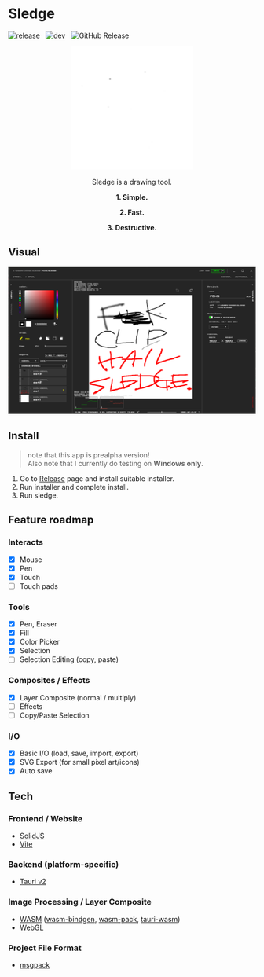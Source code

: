 # Sledge

[![release](https://github.com/Innsbluck-rh/sledge/actions/workflows/release.yml/badge.svg)](https://github.com/Innsbluck-rh/sledge/actions/workflows/release.yml)
&nbsp;
[![dev](https://github.com/Innsbluck-rh/sledge/actions/workflows/dev.yml/badge.svg)](https://github.com/Innsbluck-rh/sledge/actions/workflows/dev.yml)
&nbsp;
![GitHub Release](https://img.shields.io/github/v/release/Innsbluck-rh/sledge)

<div align="center">

<img alt="SLEDGEHAMMER." src="./apps/sledge/assets/companion_light.png" width=250 height=250 />

Sledge is a drawing tool.

**1. Simple.**

**2. Fast.**

**3. Destructive.**

</div>

## Visual

![alt text](FCHS.png)

## Install

> note that this app is prealpha version!\
> Also note that I currently do testing on **Windows only**.

1. Go to [Release](https://github.com/Innsbluck-rh/sledge/releases) page and install suitable installer.
2. Run installer and complete install.
3. Run sledge.

## Feature roadmap

### Interacts

- [x] Mouse
- [x] Pen
- [x] Touch
- [ ] Touch pads

### Tools

- [x] Pen, Eraser
- [x] Fill
- [x] Color Picker
- [x] Selection
- [ ] Selection Editing (copy, paste)

### Composites / Effects

- [x] Layer Composite (normal / multiply)
- [ ] Effects
- [ ] Copy/Paste Selection

### I/O

- [x] Basic I/O (load, save, import, export)
- [x] SVG Export (for small pixel art/icons)
- [x] Auto save

## Tech

### Frontend / Website

- [SolidJS](https://github.com/solidjs/solid)
- [Vite](https://github.com/vitejs/vite)

### Backend (platform-specific)

- [Tauri v2](https://github.com/tauri-apps/tauri)

### Image Processing / Layer Composite

- [WASM](https://developer.mozilla.org/ja/docs/WebAssembly) ([wasm-bindgen](https://github.com/wasm-bindgen/wasm-bindgen), [wasm-pack](https://github.com/drager/wasm-pack), [tauri-wasm](https://github.com/nanoqsh/tauri-wasm))
- [WebGL](https://developer.mozilla.org/ja/docs/Web/API/WebGL_API)

### Project File Format

- [msgpack](https://msgpack.org/ja.html)
